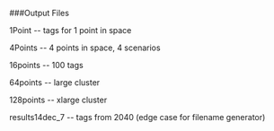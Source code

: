 ###Output Files

1Point -- tags for 1 point in space

4Points -- 4 points in space, 4 scenarios

16points -- 100 tags

64points -- large cluster

128points -- xlarge cluster

results14dec_7 -- tags from 2040 (edge case for filename generator)